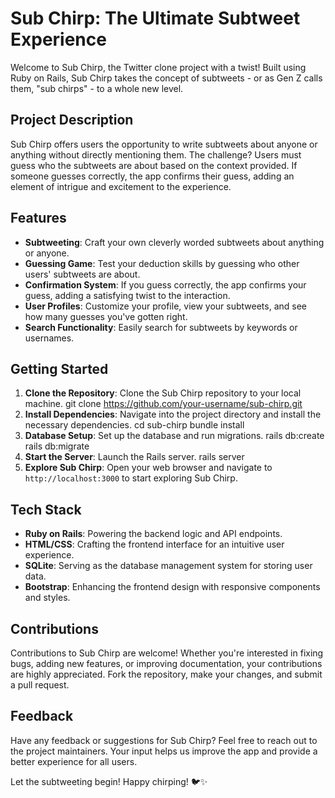 # Sub Chirp: The Ultimate Subtweet Experience

Welcome to Sub Chirp, the Twitter clone project with a twist! Built using Ruby on Rails, Sub Chirp takes the concept of subtweets - or as Gen Z calls them, "sub chirps" - to a whole new level.

## Project Description

Sub Chirp offers users the opportunity to write subtweets about anyone or anything without directly mentioning them. The challenge? Users must guess who the subtweets are about based on the context provided. If someone guesses correctly, the app confirms their guess, adding an element of intrigue and excitement to the experience.

## Features

- **Subtweeting**: Craft your own cleverly worded subtweets about anything or anyone.
- **Guessing Game**: Test your deduction skills by guessing who other users' subtweets are about.
- **Confirmation System**: If you guess correctly, the app confirms your guess, adding a satisfying twist to the interaction.
- **User Profiles**: Customize your profile, view your subtweets, and see how many guesses you've gotten right.
- **Search Functionality**: Easily search for subtweets by keywords or usernames.

## Getting Started

1. **Clone the Repository**: Clone the Sub Chirp repository to your local machine.
git clone https://github.com/your-username/sub-chirp.git
2. **Install Dependencies**: Navigate into the project directory and install the necessary dependencies.
cd sub-chirp
bundle install
3. **Database Setup**: Set up the database and run migrations.
rails db:create
rails db:migrate
4. **Start the Server**: Launch the Rails server.
rails server
5. **Explore Sub Chirp**: Open your web browser and navigate to `http://localhost:3000` to start exploring Sub Chirp.

## Tech Stack

- **Ruby on Rails**: Powering the backend logic and API endpoints.
- **HTML/CSS**: Crafting the frontend interface for an intuitive user experience.
- **SQLite**: Serving as the database management system for storing user data.
- **Bootstrap**: Enhancing the frontend design with responsive components and styles.

## Contributions

Contributions to Sub Chirp are welcome! Whether you're interested in fixing bugs, adding new features, or improving documentation, your contributions are highly appreciated. Fork the repository, make your changes, and submit a pull request.

## Feedback

Have any feedback or suggestions for Sub Chirp? Feel free to reach out to the project maintainers. Your input helps us improve the app and provide a better experience for all users.

Let the subtweeting begin! Happy chirping! 🐦✨
